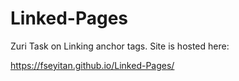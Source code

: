 # Linked-Pages
Zuri Task on Linking anchor tags.
Site is hosted here:

https://fseyitan.github.io/Linked-Pages/
